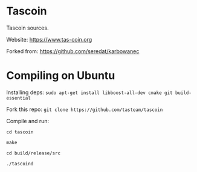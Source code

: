 # Tascoin
Tascoin sources.

Website: https://www.tas-coin.org

Forked from: https://github.com/seredat/karbowanec

# Compiling on Ubuntu
Installing deps: `sudo apt-get install libboost-all-dev cmake git build-essential`

Fork this repo: `git clone https://github.com/tasteam/tascoin`

Compile and run:

`cd tascoin`

`make`

`cd build/release/src`

`./tascoind`
